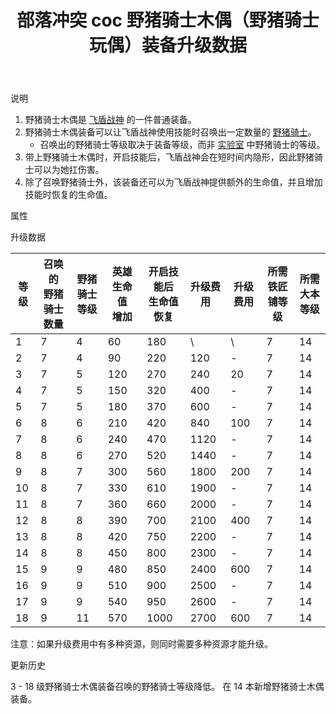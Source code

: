 ﻿---
title: "部落冲突 coc 野猪骑士木偶（野猪骑士玩偶）装备升级数据"
navTitle: "野猪骑士木偶"
shownTitle: "野猪骑士木偶（野猪骑士玩偶）"
description: "野猪骑士木偶是飞盾战神的一件普通装备。野猪骑士木偶装备可以让飞盾战神使用技能时召唤出一定数量的野猪骑士。带上野猪骑士木偶时，开启技能后，飞盾战神会在短时间内隐形，因此野猪骑士可以为她扛伤害。"
module: upgrade-home
imgFolder: home_heroes/07c2
wiki: https://clashofclans.fandom.com/wiki/Hog_Rider_Puppet
canonical: /upgrade/07c2-Hog-Rider-Puppet
---

<UnitInfo :folder="$frontmatter.imgFolder" imgSrc="Hog_Rider_Puppet_info.png" :imgAlt="$frontmatter.navTitle" />

<SmallTitle>说明</SmallTitle>

1. 野猪骑士木偶是 [飞盾战神](/upgrade/0203-Royal-Champion) 的一件普通装备。
2. 野猪骑士木偶装备可以让飞盾战神使用技能时召唤出一定数量的 [野猪骑士](/upgrade/0081-Hog-Rider)。
   - 召唤出的野猪骑士等级取决于装备等级，而非 [实验室](/upgrade/0483-Laboratory) 中野猪骑士的等级。
3. 带上野猪骑士木偶时，开启技能后，飞盾战神会在短时间内隐形，因此野猪骑士可以为她扛伤害。
4. 除了召唤野猪骑士外，该装备还可以为飞盾战神提供额外的生命值，并且增加技能时恢复的生命值。

<SmallTitle>属性</SmallTitle>

<UnitProperties>
    <UnitProperty pKey="技能类型" pValue="主动技能" />
    <UnitProperty pKey="装备稀有度" pValue="普通" />
    <UnitProperty pKey="所需铁匠铺等级" pValue="7" />
    <UnitProperty pKey="所需大本等级" pValue="14" />
</UnitProperties>

<SmallTitle>升级数据</SmallTitle>

<script setup>
const tableExtraInfo = [
    {
        "column": 5,
        "type": "cost",
        "icon": "Shiny_Ore",
        "noGoldPass": true
    },
    {
        "column": 6,
        "type": "cost",
        "icon": "Glowy_Ore",
        "noGoldPass": true
    }
];
</script>

<UnitTable :tableExtraInfo="tableExtraInfo">

| 等级 |召唤的<br>野猪骑士数量|野猪骑士<br>等级|英雄生命值<br>增加|开启技能后<br>生命值恢复| 升级费用|升级费用|所需<br>铁匠铺等级|所需<br>大本等级|
|  --- |        ---         |      ---      |        ---      |          ---         |   ---  |  ---  |       ---       |       ---     |
|   1  |         7          |        4      |         60      |          180         |    \   |   \   |        7        |       14      |
|   2  |         7          |        4      |         90      |          220         |   120  |   -   |        7        |       14      |
|   3  |         7          |        5      |        120      |          270         |   240  |   20  |        7        |       14      |
|   4  |         7          |        5      |        150      |          320         |   400  |   -   |        7        |       14      |
|   5  |         7          |        5      |        180      |          370         |   600  |   -   |        7        |       14      |
|   6  |         8          |        6      |        210      |          420         |   840  |  100  |        7        |       14      |
|   7  |         8          |        6      |        240      |          470         |  1120  |   -   |        7        |       14      |
|   8  |         8          |        6      |        270      |          520         |  1440  |   -   |        7        |       14      |
|   9  |         8          |        7      |        300      |          560         |  1800  |  200  |        7        |       14      |
|  10  |         8          |        7      |        330      |          610         |  1900  |   -   |        7        |       14      |
|  11  |         8          |        7      |        360      |          660         |  2000  |   -   |        7        |       14      |
|  12  |         8          |        8      |        390      |          700         |  2100  |  400  |        7        |       14      |
|  13  |         8          |        8      |        420      |          750         |  2200  |   -   |        7        |       14      |
|  14  |         8          |        8      |        450      |          800         |  2300  |   -   |        7        |       14      |
|  15  |         9          |        9      |        480      |          850         |  2400  |  600  |        7        |       14      |
|  16  |         9          |        9      |        510      |          900         |  2500  |   -   |        7        |       14      |
|  17  |         9          |        9      |        540      |          950         |  2600  |   -   |        7        |       14      |
|  18  |         9          |       11      |        570      |         1000         |  2700  |  600  |        7        |       14      |
</UnitTable>

注意：如果升级费用中有多种资源，则同时需要多种资源才能升级。

<SmallTitle>更新历史</SmallTitle>

<Timeline>
    <TimelineItem date="2024/09/09">
        <TimelineRow>3 - 18 级野猪骑士木偶装备召唤的野猪骑士等级降低。</TimelineRow>
    </TimelineItem>
    <TimelineItem date="2024/02/27">
        <TimelineRow>在 14 本新增野猪骑士木偶装备。</TimelineRow>
    </TimelineItem>
    <TimelineItem :historyBottom="true" />
</Timeline>